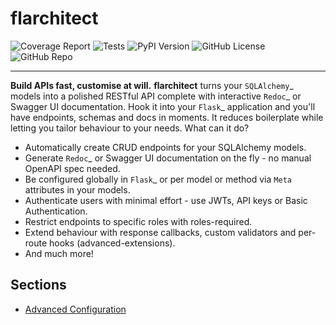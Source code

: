# flarchitect

![Coverage Report](/_static/coverage.svg)
![Tests](https://github.com/lewis-morris/flarchitect/actions/workflows/run-unit-tests.yml/badge.svg?branch=master&event=push)
![PyPI Version](https://img.shields.io/pypi/v/flarchitect.svg)
![GitHub License](https://img.shields.io/github/license/lewis-morris/flarchitect)
![GitHub Repo](https://badgen.net/static/Repo/Github/blue?icon=github&link=https%3A%2F%2Fgithub.com%2Flewis-morris%2Fflarchitect)

---

**Build APIs fast, customise at will.**
**flarchitect** turns your `SQLAlchemy`_ models into a polished RESTful API complete with interactive `Redoc`_ or Swagger UI documentation.
Hook it into your `Flask`_ application and you'll have endpoints, schemas and docs in moments. It reduces boilerplate while letting you tailor behaviour to your needs.
What can it do?
- Automatically create CRUD endpoints for your SQLAlchemy models.
- Generate `Redoc`_ or Swagger UI documentation on the fly - no manual OpenAPI spec needed.
- Be configured globally in `Flask`_ or per model or method via `Meta` attributes in your models.
- Authenticate users with minimal effort - use JWTs, API keys or Basic Authentication.
- Restrict endpoints to specific roles with roles-required.
- Extend behaviour with response callbacks, custom validators and per-route hooks (advanced-extensions).
- And much more!

## Sections

- [Advanced Configuration](advanced-configuration.md)
